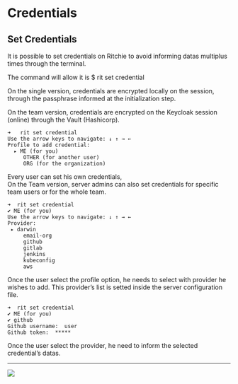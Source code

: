 # Credentials

## Set **Credentials** 

It is possible to set credentials on Ritchie to avoid informing datas multiplus times through the terminal.

The command will allow it is $ rit set credential  
  
On the single version, credentials are encrypted locally on the session, through the passphrase informed at the initialization step.

On the team version, credentials are encrypted on the Keycloak session \(online\) through the Vault \(Hashicorp\).  


```text
➜   rit set credential
Use the arrow keys to navigate: ↓ ↑ → ←
Profile to add credential:
  ▸ ME (for you)
     OTHER (for another user)
     ORG (for the organization)
```

Every user can set his own credentials,  
On the Team version, server admins can also set credentials for specific team users or for the whole team.

```text
➜  rit set credential
✔ ME (for you)
Use the arrow keys to navigate: ↓ ↑ → ←
Provider:
 ▸ darwin
     email-org
     github
     gitlab
     jenkins
     kubeconfig
     aws
```

Once the user select the profile option, he needs to select with provider he wishes to add. This provider’s list is setted inside the server configuration file.

```text
➜  rit set credential
✔ ME (for you)
✔ github
Github username:  user
Github token:  *****

```

Once the user select the provider, he need to inform the selected credential’s datas.  
****

![](https://lh4.googleusercontent.com/-JVtQ04rw-nThL0ALvAnk5B63942l5z9gUrjzk34TNPiPU3BNUc4aa-BFSimdtBNO6dMJDTwBgiWr9uEg3sIwQTLiklUwqyKr5ZyWpnaHGpg4P-4GELLnmw3pPaomBM433N_bg0o)

